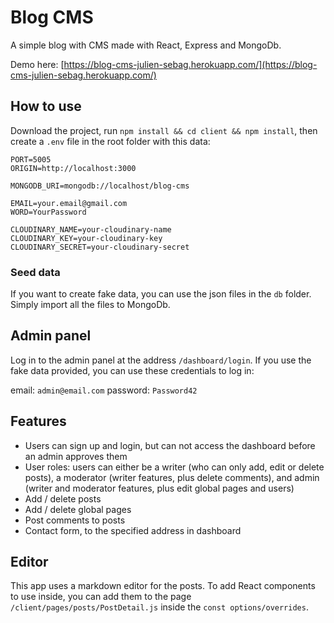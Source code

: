 # Blog CMS

A simple blog with CMS made with React, Express and MongoDb.

Demo here: [https://blog-cms-julien-sebag.herokuapp.com/](https://blog-cms-julien-sebag.herokuapp.com/)

## How to use

Download the project, run `npm install && cd client && npm install`, then create a `.env` file in the root folder with this data:

```
PORT=5005
ORIGIN=http://localhost:3000

MONGODB_URI=mongodb://localhost/blog-cms

EMAIL=your.email@gmail.com
WORD=YourPassword

CLOUDINARY_NAME=your-cloudinary-name
CLOUDINARY_KEY=your-cloudinary-key
CLOUDINARY_SECRET=your-cloudinary-secret
```

### Seed data

If you want to create fake data, you can use the json files in the `db` folder. Simply import all the files to MongoDb.

## Admin panel

Log in to the admin panel at the address `/dashboard/login`. If you use the fake data provided, you can use these credentials to log in:

email: `admin@email.com`
password: `Password42`

## Features

- Users can sign up and login, but can not access the dashboard before an admin approves them
- User roles: users can either be a writer (who can only add, edit or delete posts), a moderator (writer features, plus delete comments), and admin (writer and moderator features, plus edit global pages and users)
- Add / delete posts
- Add / delete global pages
- Post comments to posts
- Contact form, to the specified address in dashboard 

## Editor

This app uses a markdown editor for the posts. To add React components to use inside, you can add them to the page `/client/pages/posts/PostDetail.js` inside the `const options/overrides`.
